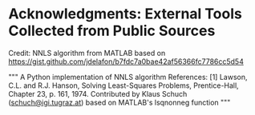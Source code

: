 # Acknowledgments: External Tools Collected from Public Sources

Credit: NNLS algorithm from MATLAB based on https://gist.github.com/jdelafon/b7fdc7a0bae42af56366fc7786cc5d54

"""
A Python implementation of NNLS algorithm
References:
[1]  Lawson, C.L. and R.J. Hanson, Solving Least-Squares Problems, Prentice-Hall, Chapter 23, p. 161, 1974.
Contributed by Klaus Schuch (schuch@igi.tugraz.at)
based on MATLAB's lsqnonneg function
"""